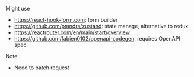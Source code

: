 Might use

- https://react-hook-form.com: form builder
- https://github.com/pmndrs/zustand: state manage, alternative to redux
- https://reactrouter.com/en/main/start/overview
- https://github.com/fabien0102/openapi-codegen: requires OpenAPI spec.

Note:

- Need to batch request
